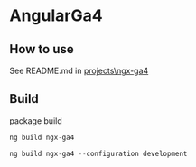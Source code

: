 # AngularGa4

## How to use
See README.md in [projects\ngx-ga4](/projects/ngx-ga4/README.md)

## Build

package build
```ts
ng build ngx-ga4
```

```ts
ng build ngx-ga4 --configuration development
```
